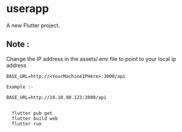 # userapp

A new Flutter project.

## Note :
Change the IP address in the assets/.env file to point to your local
ip address

```
BASE_URL=http://<YourMachineIPHere>:3000/api

Example :- 

BASE_URL=http://10.10.90.123:3000/api


```

```
  flutter pub get
  flutter build web
  flutter run
```
